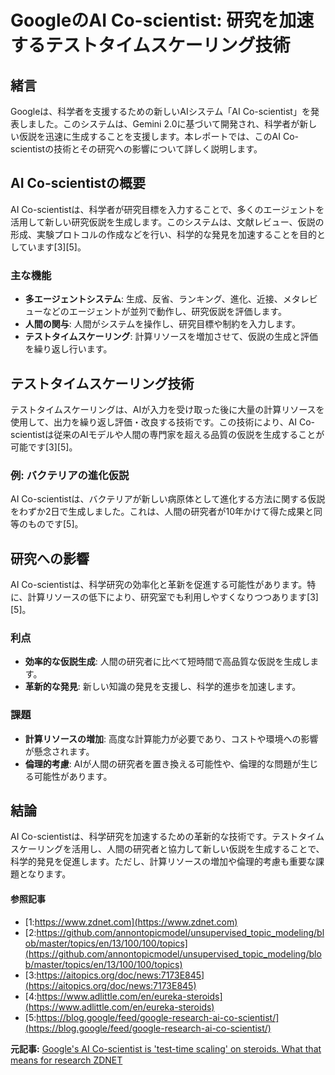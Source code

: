 # GoogleのAI Co-scientist: 研究を加速するテストタイムスケーリング技術

## 緒言

Googleは、科学者を支援するための新しいAIシステム「AI Co-scientist」を発表しました。このシステムは、Gemini 2.0に基づいて開発され、科学者が新しい仮説を迅速に生成することを支援します。本レポートでは、このAI Co-scientistの技術とその研究への影響について詳しく説明します。

## AI Co-scientistの概要

AI Co-scientistは、科学者が研究目標を入力することで、多くのエージェントを活用して新しい研究仮説を生成します。このシステムは、文献レビュー、仮説の形成、実験プロトコルの作成などを行い、科学的な発見を加速することを目的としています[3][5]。

### 主な機能

- **多エージェントシステム**: 生成、反省、ランキング、進化、近接、メタレビューなどのエージェントが並列で動作し、研究仮説を評価します。
- **人間の関与**: 人間がシステムを操作し、研究目標や制約を入力します。
- **テストタイムスケーリング**: 計算リソースを増加させて、仮説の生成と評価を繰り返し行います。

## テストタイムスケーリング技術

テストタイムスケーリングは、AIが入力を受け取った後に大量の計算リソースを使用して、出力を繰り返し評価・改良する技術です。この技術により、AI Co-scientistは従来のAIモデルや人間の専門家を超える品質の仮説を生成することが可能です[3][5]。

### 例: バクテリアの進化仮説

AI Co-scientistは、バクテリアが新しい病原体として進化する方法に関する仮説をわずか2日で生成しました。これは、人間の研究者が10年かけて得た成果と同等のものです[5]。

## 研究への影響

AI Co-scientistは、科学研究の効率化と革新を促進する可能性があります。特に、計算リソースの低下により、研究室でも利用しやすくなりつつあります[3][5]。

### 利点

- **効率的な仮説生成**: 人間の研究者に比べて短時間で高品質な仮説を生成します。
- **革新的な発見**: 新しい知識の発見を支援し、科学的進歩を加速します。

### 課題

- **計算リソースの増加**: 高度な計算能力が必要であり、コストや環境への影響が懸念されます。
- **倫理的考慮**: AIが人間の研究者を置き換える可能性や、倫理的な問題が生じる可能性があります。

## 結論

AI Co-scientistは、科学研究を加速するための革新的な技術です。テストタイムスケーリングを活用し、人間の研究者と協力して新しい仮説を生成することで、科学的発見を促進します。ただし、計算リソースの増加や倫理的考慮も重要な課題となります。

#### 参照記事
- [1:https://www.zdnet.com](https://www.zdnet.com)
- [2:https://github.com/annontopicmodel/unsupervised_topic_modeling/blob/master/topics/en/13/100/100/topics](https://github.com/annontopicmodel/unsupervised_topic_modeling/blob/master/topics/en/13/100/100/topics)
- [3:https://aitopics.org/doc/news:7173E845](https://aitopics.org/doc/news:7173E845)
- [4:https://www.adlittle.com/en/eureka-steroids](https://www.adlittle.com/en/eureka-steroids)
- [5:https://blog.google/feed/google-research-ai-co-scientist/](https://blog.google/feed/google-research-ai-co-scientist/)


**元記事:** [Google's AI Co-scientist is 'test-time scaling' on steroids. What that means for research ZDNET](https://www.zdnet.com/article/googles-ai-co-scientist-is-test-time-scaling-on-steroids-what-that-means-for-research/)